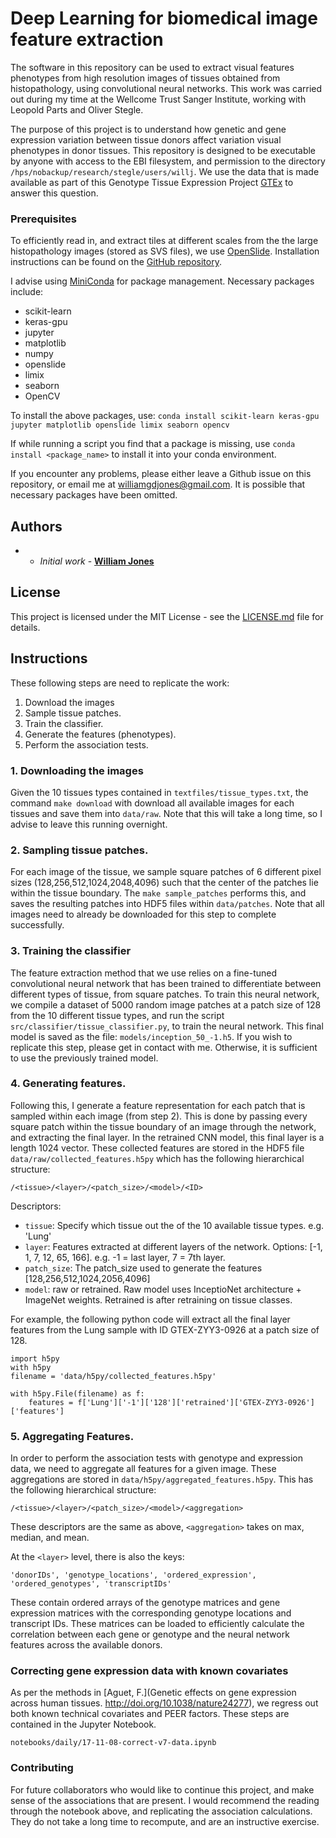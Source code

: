 # Deep Learning for biomedical image feature extraction

The software in this repository can be used to extract visual features phenotypes from high resolution images of tissues obtained from histopathology, using convolutional neural networks. This work was carried out during my time at the Wellcome Trust Sanger Institute, working with Leopold Parts and Oliver Stegle.

The purpose of this project is to understand how genetic and gene expression variation between tissue donors affect variation visual phenotypes in donor tissues. This repository is designed to be executable by anyone with access to the EBI filesystem, and permission to the directory `/hps/nobackup/research/stegle/users/willj`. We use the data that is made available as part of this Genotype Tissue Expression Project [GTEx](https://www.gtexportal.org/home/) to answer this question.

### Prerequisites

To efficiently read in, and extract tiles at different scales from the the large histopathology images (stored as SVS files), we use [OpenSlide](http://openslide.org/). Installation instructions can be found on the [GitHub repository](https://github.com/openslide/openslide).

I advise using [MiniConda](https://conda.io/docs/glossary.html#miniconda-glossary) for package management. Necessary packages include:
- scikit-learn
- keras-gpu
- jupyter
- matplotlib
- numpy
- openslide
- limix
- seaborn
- OpenCV


To install the above packages, use:
`conda install scikit-learn keras-gpu jupyter matplotlib openslide limix seaborn opencv`

If while running a script you find that a package is missing, use `conda install <package_name>` to install it into your conda environment.

If you encounter any problems, please either leave a Github issue on this repository, or email me at williamgdjones@gmail.com. It is possible that necessary packages have been omitted.

## Authors

* - *Initial work* - [**William Jones**](https://github.com/willgdjones)


## License

This project is licensed under the MIT License - see the [LICENSE.md](LICENSE.md) file for details.

## Instructions
These following steps are need to replicate the work:
1. Download the images
2. Sample tissue patches.
3. Train the classifier.
4. Generate the features (phenotypes).
5. Perform the association tests.

### 1. Downloading the images
Given the 10 tissues types contained in `textfiles/tissue_types.txt`, the command `make download` with download all available images for each tissues and save them into `data/raw`. Note that this will take a long time, so I advise to leave this running overnight.

### 2. Sampling tissue patches.
For each image of the tissue, we sample square patches of 6 different pixel sizes (128,256,512,1024,2048,4096) such that the center of the patches lie within the tissue boundary. The `make sample_patches` performs this, and saves the resulting patches into HDF5 files within `data/patches`. Note that all images need to already be downloaded for this step to complete successfully.

### 3. Training the classifier
The feature extraction method that we use relies on a fine-tuned convolutional neural network that has been trained to differentiate between different types of tissue, from square patches. To train this neural network, we compile a dataset of 5000 random image patches at a patch size of 128 from the 10 different tissue types, and run the script `src/classifier/tissue_classifier.py`, to train the neural network. This final model is saved as the file: `models/inception_50_-1.h5`. If you wish to replicate this step, please get in contact with me. Otherwise, it is sufficient to use the previously trained model.

### 4. Generating features.
Following this, I generate a feature representation for each patch that is sampled within each image (from step 2). This is done by passing every square patch within the tissue boundary of an image through the network, and extracting the final layer. In the retrained CNN model, this final layer is a length 1024 vector. These collected features are stored in the HDF5 file `data/raw/collected_features.h5py` which has the following hierarchical structure:

`/<tissue>/<layer>/<patch_size>/<model>/<ID>`

Descriptors:
- `tissue`: Specify which tissue out the of the 10 available tissue types. e.g. 'Lung'
- `layer`: Features extracted at different layers of the network. Options: [-1, 1, 7, 12, 65, 166]. e.g. -1 = last layer, 7 = 7th layer.
- `patch_size`: The patch_size used to generate the features [128,256,512,1024,2056,4096]
- `model`: raw or retrained. Raw model uses InceptioNet architecture + ImageNet weights. Retrained is after retraining on tissue classes.

For example, the following python code will extract all the final layer features from the Lung sample with ID GTEX-ZYY3-0926 at a patch size of 128.

```
import h5py
with h5py
filename = 'data/h5py/collected_features.h5py'

with h5py.File(filename) as f:
    features = f['Lung']['-1']['128']['retrained']['GTEX-ZYY3-0926']['features']
```

### 5. Aggregating Features.
In order to perform the association tests with genotype and expression data, we need to aggregate all features for a given image. These aggregations are stored in `data/h5py/aggregated_features.h5py`. This has the following hierarchical structure:

`/<tissue>/<layer>/<patch_size>/<model>/<aggregation>`

These descriptors are the same as above, `<aggregation>` takes on max, median, and mean.

At the `<layer>` level, there is also the keys:

`'donorIDs', 'genotype_locations', 'ordered_expression', 'ordered_genotypes', 'transcriptIDs'`

These contain ordered arrays of the genotype matrices and gene expression matrices with the corresponding genotype locations and transcript IDs. These matrices can be loaded to efficiently calculate the correlation between each gene or genotype and the neural network features across the available donors.

### Correcting gene expression data with known covariates

As per the methods in [Aguet, F.](Genetic effects on gene expression across human tissues. http://doi.org/10.1038/nature24277), we regress out both known technical covariates and PEER factors.
These steps are contained in the Jupyter Notebook.

`notebooks/daily/17-11-08-correct-v7-data.ipynb`


### Contributing
For future collaborators who would like to continue this project, and make sense of the associations that are present. I would recommend the reading through the notebook above, and replicating the association calculations. They do not take a long time to recompute, and are an instructive exercise. 
